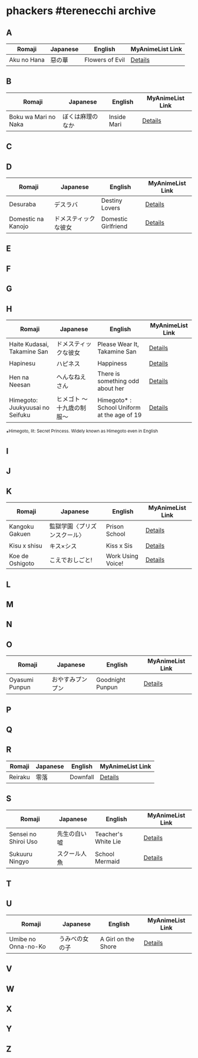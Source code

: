# phackers #terenecchi archive

## A

| Romaji | Japanese | English | MyAnimeList Link |
|--------|----------|---------|------------------|
| Aku no Hana | 惡の華| Flowers of Evil | [Details](https://myanimelist.net/manga/24705/Aku_no_Hana) |

## B

| Romaji | Japanese | English | MyAnimeList Link |
|--------|----------|---------|------------------|
| Boku wa Mari no Naka | ぼくは麻理のなか | Inside Mari | [Details](https://myanimelist.net/manga/36267/Boku_wa_Mari_no_Naka) |

## C

## D

| Romaji | Japanese | English | MyAnimeList Link |
|--------|----------|---------|------------------|
| Desuraba | デスラバ | Destiny Lovers |[Details](https://myanimelist.net/manga/114660/Desuraba) |
| Domestic na Kanojo | ドメスティックな彼女 | Domestic Girlfriend | [Details](https://myanimelist.net/manga/70941/Domestic_na_Kanojo) |

## E

## F

## G

## H

| Romaji | Japanese | English | MyAnimeList Link |
|--------|----------|---------|------------------|
| Haite Kudasai, Takamine San | ドメスティックな彼女 | Please Wear It, Takamine San | [Details](https://myanimelist.net/manga/117837/haite_kudasai_takamine_san) |
| Hapinesu | ハピネス | Happiness | [Details](https://myanimelist.net/manga/85173/Happiness) |
| Hen na Neesan | へんなねえさん | There is something odd about her | [Details](https://myanimelist.net/manga/85987/Hen_na_Neesan) |
| Himegoto: Juukyuusai no Seifuku | ヒメゴト ～十九歳の制服～ | Himegoto* : School Uniform at the age of 19 | [Details](https://myanimelist.net/manga/43415/Himegoto__Juukyuusai_no_Seifuku) |

*<sup>Himegoto, lit: Secret Princess. Widely known as Himegoto even in English</sup>

## I

## J

## K

| Romaji | Japanese | English | MyAnimeList Link |
|--------|----------|---------|------------------|
| Kangoku Gakuen | 監獄学園〈プリズンスクール〉 | Prison School | [Details](https://myanimelist.net/anime/30240/Prison_School) |
| Kisu x shisu | キス×シス | Kiss x Sis | [Details](https://myanimelist.net/manga/3048/Kiss_x_Sis) |
| Koe de Oshigoto | こえでおしごと! | Work Using Voice! | [Details](https://myanimelist.net/manga/10837/Koe_de_Oshigoto) |

## L

## M 

## N 

## O

| Romaji | Japanese | English | MyAnimeList Link |
|--------|----------|---------|------------------|
| Oyasumi Punpun | おやすみプンプン | Goodnight Punpun | [Details](https://myanimelist.net/manga/4632/Oyasumi_Punpun) |

## P

## Q

## R

| Romaji | Japanese | English | MyAnimeList Link |
|--------|----------|---------|------------------|
| Reiraku | 零落 | Downfall | [Details](https://myanimelist.net/manga/104272/Reiraku) |


## S

| Romaji | Japanese | English | MyAnimeList Link |
|--------|----------|---------|------------------|
| Sensei no Shiroi Uso | 先生の白い嘘 | Teacher's White Lie | [Details](https://myanimelist.net/manga/112933/Sensei_no_Shiroi_Uso) |
| Sukuuru Ningyo | スクール人魚 | School Mermaid | [Details](https://myanimelist.net/manga/6262/School_Ningyo) |

## T

## U

| Romaji | Japanese | English | MyAnimeList Link |
|--------|----------|---------|------------------|
| Umibe no Onna-no-Ko | うみべの女の子 | A Girl on the Shore | [Details](https://myanimelist.net/manga/17353/Umibe_no_Onnanoko) |

## V

## W

## X

## Y

## Z
